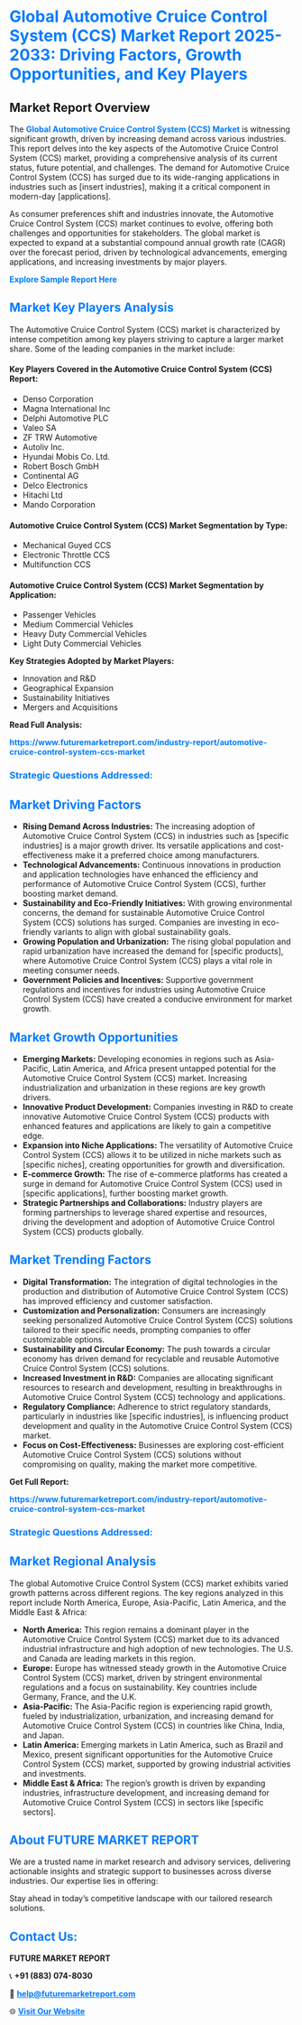 <h1 style="color: #007BFF;">Global Automotive Cruice Control System (CCS) Market Report 2025-2033: Driving Factors, Growth Opportunities, and Key Players</h1>

<section id="overview">
<h2>Market Report Overview</h2>
<p>The <a href="https://www.futuremarketreport.com/industry-report/automotive-cruice-control-system-ccs-market" style="color: #007BFF; text-decoration: none;"><strong>Global Automotive Cruice Control System (CCS) Market</strong></a> is witnessing significant growth, driven by increasing demand across various industries. This report delves into the key aspects of the Automotive Cruice Control System (CCS) market, providing a comprehensive analysis of its current status, future potential, and challenges. The demand for Automotive Cruice Control System (CCS) has surged due to its wide-ranging applications in industries such as [insert industries], making it a critical component in modern-day [applications].</p>
<p>As consumer preferences shift and industries innovate, the Automotive Cruice Control System (CCS) market continues to evolve, offering both challenges and opportunities for stakeholders. The global market is expected to expand at a substantial compound annual growth rate (CAGR) over the forecast period, driven by technological advancements, emerging applications, and increasing investments by major players.</p>
</section>

<section id="overview">
<p><a href="https://www.futuremarketreport.com/request-sample/reportId=60512" style="color: #007BFF; text-decoration: none;"><strong>Explore Sample Report Here</strong></a></p>
</section>

<section id="key-players">
<h2 style="color: #007BFF;">Market Key Players Analysis</h2>
<p>The Automotive Cruice Control System (CCS) market is characterized by intense competition among key players striving to capture a larger market share. Some of the leading companies in the market include:</p>
<h4>Key Players Covered in the Automotive Cruice Control System (CCS) Report:</h4>
<ul><li>Denso Corporation</li><li>Magna International Inc</li><li>Delphi Automotive PLC</li><li>Valeo SA</li><li>ZF TRW Automotive</li><li>Autoliv Inc.</li><li>Hyundai Mobis Co. Ltd.</li><li>Robert Bosch GmbH</li><li>Continental AG</li><li>Delco Electronics</li><li>Hitachi Ltd</li><li>Mando Corporation</li></ul>
<h4>Automotive Cruice Control System (CCS) Market Segmentation by Type:</h4>
<ul><li>Mechanical Guyed CCS</li><li>Electronic Throttle CCS</li><li>Multifunction CCS</li></ul>

<h4>Automotive Cruice Control System (CCS) Market Segmentation by Application:</h4>
<ul><li>Passenger Vehicles</li><li>Medium Commercial Vehicles</li><li>Heavy Duty Commercial Vehicles</li><li>Light Duty Commercial Vehicles</li></ul>
<p><strong>Key Strategies Adopted by Market Players:</strong></p>
<ul>
<li>Innovation and R&D</li>
<li>Geographical Expansion</li>
<li>Sustainability Initiatives</li>
<li>Mergers and Acquisitions</li>
</ul>
</section>

<section>
<p><strong>Read Full Analysis: </strong></p><a href="https://www.futuremarketreport.com/industry-report/automotive-cruice-control-system-ccs-market" style="color: #007BFF; text-decoration: none;"><strong>https://www.futuremarketreport.com/industry-report/automotive-cruice-control-system-ccs-market</strong></a>
<h3 style="color: #007BFF;">Strategic Questions Addressed:</h3>
</section>

<section id="driving-factors">
<h2 style="color: #007BFF;">Market Driving Factors</h2>
<ul>
<li><strong>Rising Demand Across Industries:</strong> The increasing adoption of Automotive Cruice Control System (CCS) in industries such as [specific industries] is a major growth driver. Its versatile applications and cost-effectiveness make it a preferred choice among manufacturers.</li>
<li><strong>Technological Advancements:</strong> Continuous innovations in production and application technologies have enhanced the efficiency and performance of Automotive Cruice Control System (CCS), further boosting market demand.</li>
<li><strong>Sustainability and Eco-Friendly Initiatives:</strong> With growing environmental concerns, the demand for sustainable Automotive Cruice Control System (CCS) solutions has surged. Companies are investing in eco-friendly variants to align with global sustainability goals.</li>
<li><strong>Growing Population and Urbanization:</strong> The rising global population and rapid urbanization have increased the demand for [specific products], where Automotive Cruice Control System (CCS) plays a vital role in meeting consumer needs.</li>
<li><strong>Government Policies and Incentives:</strong> Supportive government regulations and incentives for industries using Automotive Cruice Control System (CCS) have created a conducive environment for market growth.</li>
</ul>
</section>

<section id="growth-opportunities">
<h2 style="color: #007BFF;">Market Growth Opportunities</h2>
<ul>
<li><strong>Emerging Markets:</strong> Developing economies in regions such as Asia-Pacific, Latin America, and Africa present untapped potential for the Automotive Cruice Control System (CCS) market. Increasing industrialization and urbanization in these regions are key growth drivers.</li>
<li><strong>Innovative Product Development:</strong> Companies investing in R&D to create innovative Automotive Cruice Control System (CCS) products with enhanced features and applications are likely to gain a competitive edge.</li>
<li><strong>Expansion into Niche Applications:</strong> The versatility of Automotive Cruice Control System (CCS) allows it to be utilized in niche markets such as [specific niches], creating opportunities for growth and diversification.</li>
<li><strong>E-commerce Growth:</strong> The rise of e-commerce platforms has created a surge in demand for Automotive Cruice Control System (CCS) used in [specific applications], further boosting market growth.</li>
<li><strong>Strategic Partnerships and Collaborations:</strong> Industry players are forming partnerships to leverage shared expertise and resources, driving the development and adoption of Automotive Cruice Control System (CCS) products globally.</li>
</ul>
</section>

<section id="trending-factors">
<h2 style="color: #007BFF;">Market Trending Factors</h2>
<ul>
<li><strong>Digital Transformation:</strong> The integration of digital technologies in the production and distribution of Automotive Cruice Control System (CCS) has improved efficiency and customer satisfaction.</li>
<li><strong>Customization and Personalization:</strong> Consumers are increasingly seeking personalized Automotive Cruice Control System (CCS) solutions tailored to their specific needs, prompting companies to offer customizable options.</li>
<li><strong>Sustainability and Circular Economy:</strong> The push towards a circular economy has driven demand for recyclable and reusable Automotive Cruice Control System (CCS) solutions.</li>
<li><strong>Increased Investment in R&D:</strong> Companies are allocating significant resources to research and development, resulting in breakthroughs in Automotive Cruice Control System (CCS) technology and applications.</li>
<li><strong>Regulatory Compliance:</strong> Adherence to strict regulatory standards, particularly in industries like [specific industries], is influencing product development and quality in the Automotive Cruice Control System (CCS) market.</li>
<li><strong>Focus on Cost-Effectiveness:</strong> Businesses are exploring cost-efficient Automotive Cruice Control System (CCS) solutions without compromising on quality, making the market more competitive.</li>
</ul>
</section>

<section>
<p><strong>Get Full Report: </strong></p><a href="https://www.futuremarketreport.com/industry-report/automotive-cruice-control-system-ccs-market" style="color: #007BFF; text-decoration: none;"><strong>https://www.futuremarketreport.com/industry-report/automotive-cruice-control-system-ccs-market</strong></a>
<h3 style="color: #007BFF;">Strategic Questions Addressed:</h3>
</section>


<section id="regional-analysis">
<h2 style="color: #007BFF;">Market Regional Analysis</h2>
<p>The global Automotive Cruice Control System (CCS) market exhibits varied growth patterns across different regions. The key regions analyzed in this report include North America, Europe, Asia-Pacific, Latin America, and the Middle East & Africa:</p>
<ul>
<li><strong>North America:</strong> This region remains a dominant player in the Automotive Cruice Control System (CCS) market due to its advanced industrial infrastructure and high adoption of new technologies. The U.S. and Canada are leading markets in this region.</li>
<li><strong>Europe:</strong> Europe has witnessed steady growth in the Automotive Cruice Control System (CCS) market, driven by stringent environmental regulations and a focus on sustainability. Key countries include Germany, France, and the U.K.</li>
<li><strong>Asia-Pacific:</strong> The Asia-Pacific region is experiencing rapid growth, fueled by industrialization, urbanization, and increasing demand for Automotive Cruice Control System (CCS) in countries like China, India, and Japan.</li>
<li><strong>Latin America:</strong> Emerging markets in Latin America, such as Brazil and Mexico, present significant opportunities for the Automotive Cruice Control System (CCS) market, supported by growing industrial activities and investments.</li>
<li><strong>Middle East & Africa:</strong> The region’s growth is driven by expanding industries, infrastructure development, and increasing demand for Automotive Cruice Control System (CCS) in sectors like [specific sectors].</li>
</ul>
</section>

<footer>
<h2 style="color: #007BFF;">About FUTURE MARKET REPORT</h2>
<p>We are a trusted name in market research and advisory services, delivering actionable insights and strategic support to businesses across diverse industries. Our expertise lies in offering:</p>

<p>Stay ahead in today’s competitive landscape with our tailored research solutions.</p>

<h2 style="color: #007BFF;">Contact Us:</h2>
<p><strong>FUTURE MARKET REPORT</strong></p>
<p>📞 <strong>+91 (883) 074-8030</strong></p>
<p>📧 <strong><a href="mailto:help@futuremarketreport.com" style="color: #007BFF;">help@futuremarketreport.com</a></strong></p>
<p>🌐 <strong><a href="https://www.futuremarketreport.com/" style="color: #007BFF;">Visit Our Website</a></strong></p>
</footer>